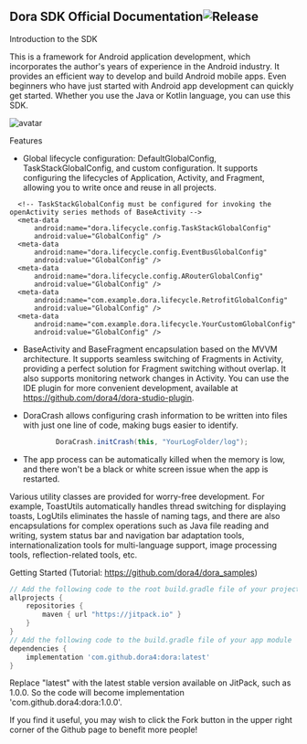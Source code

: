 Dora SDK Official Documentation![Release](https://jitpack.io/v/dora4/dora.svg)
--------------------------------

Introduction to the SDK

This is a framework for Android application development, which incorporates the author's years of experience in the Android industry. It provides an efficient way to develop and build Android mobile apps. Even beginners who have just started with Android app development can quickly get started. Whether you use the Java or Kotlin language, you can use this SDK.

![avatar](https://github.com/dora4/dora/blob/master/Dora.gif)

Features
- Global lifecycle configuration: DefaultGlobalConfig, TaskStackGlobalConfig, and custom configuration. It supports configuring the lifecycles of Application, Activity, and Fragment, allowing you to write once and reuse in all projects.

 <!-- Global lifecycle configuration, value is configured as GlobalConfig, name is the mapping configuration class, multiple configurations can be set -->
 <application>
      <!-- DefaultGlobalConfig is the default configuration, even if no GlobalConfig is configured, it should be configured at least. It allows Activity to automatically listen to network conditions. Inherit and use [dora.BaseApplication] for automatic configuration -->
      
      <!-- TaskStackGlobalConfig must be configured for invoking the openActivity series methods of BaseActivity -->
      <meta-data
          android:name="dora.lifecycle.config.TaskStackGlobalConfig"
          android:value="GlobalConfig" />
      <meta-data
          android:name="dora.lifecycle.config.EventBusGlobalConfig"
          android:value="GlobalConfig" />
      <meta-data
          android:name="dora.lifecycle.config.ARouterGlobalConfig"
          android:value="GlobalConfig" />
      <meta-data
          android:name="com.example.dora.lifecycle.RetrofitGlobalConfig"
          android:value="GlobalConfig" />
      <meta-data
          android:name="com.example.dora.lifecycle.YourCustomGlobalConfig"
          android:value="GlobalConfig" />
  </application>

- BaseActivity and BaseFragment encapsulation based on the MVVM architecture. It supports seamless switching of Fragments in Activity, providing a perfect solution for Fragment switching without overlap. It also supports monitoring network changes in Activity. You can use the IDE plugin for more convenient development, available at https://github.com/dora4/dora-studio-plugin.

- DoraCrash allows configuring crash information to be written into files with just one line of code, making bugs easier to identify.

  ```java
          DoraCrash.initCrash(this, "YourLogFolder/log");
  ```

- The app process can be automatically killed when the memory is low, and there won't be a black or white screen issue when the app is restarted.

Various utility classes are provided for worry-free development. For example, ToastUtils automatically handles thread switching for displaying toasts, LogUtils eliminates the hassle of naming tags, and there are also encapsulations for complex operations such as Java file reading and writing, system status bar and navigation bar adaptation tools, internationalization tools for multi-language support, image processing tools, reflection-related tools, etc.

Getting Started (Tutorial: https://github.com/dora4/dora_samples)

```groovy
// Add the following code to the root build.gradle file of your project
allprojects {
    repositories {
        maven { url "https://jitpack.io" }
    }
}
// Add the following code to the build.gradle file of your app module
dependencies {
    implementation 'com.github.dora4:dora:latest'
}
```
Replace "latest" with the latest stable version available on JitPack, such as 1.0.0. So the code will become implementation 'com.github.dora4:dora:1.0.0'.

If you find it useful, you may wish to click the Fork button in the upper right corner of the Github page to benefit more people!
